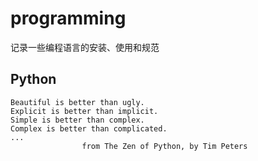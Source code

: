 # programming

记录一些编程语言的安装、使用和规范

## Python

```
Beautiful is better than ugly.
Explicit is better than implicit.
Simple is better than complex.
Complex is better than complicated.
...
                from The Zen of Python, by Tim Peters  
```
